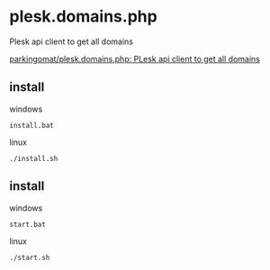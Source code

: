 # plesk.domains.php
Plesk api client to get all domains

[parkingomat/plesk.domains.php: PLesk api client to get all domains](https://github.com/parkingomat/plesk.domains.php)

## install 

windows

    install.bat


linux

    ./install.sh


## install 

windows

    start.bat


linux

    ./start.sh
